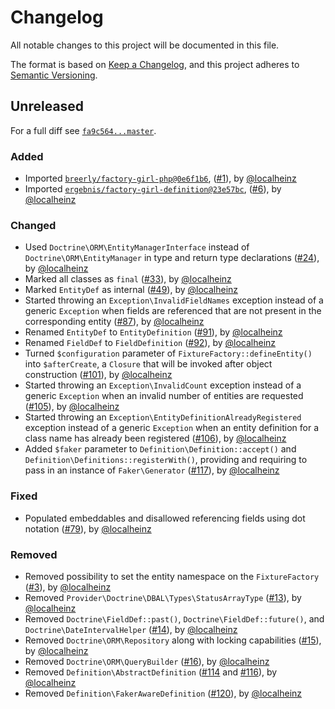 # Changelog

All notable changes to this project will be documented in this file.

The format is based on [Keep a Changelog](https://keepachangelog.com/en/1.0.0/), and this project adheres to [Semantic Versioning](https://semver.org/spec/v2.0.0.html).

## Unreleased

For a full diff see [`fa9c564...master`][fa9c564...master].

### Added

* Imported [`breerly/factory-girl-php@0e6f1b6`](https://github.com/unhashable/factory-girl-php/tree/0e6f1b6724d39108a2e7cef68a74668b7a77b856), ([#1]), by [@localheinz]
* Imported [`ergebnis/factory-girl-definition@23e57bc`](https://github.com/ergebnis/factory-girl-definition/tree/23e57bc2105ac7a32e3ec7103c866899fe6ad20c), ([#6]), by [@localheinz]

### Changed

* Used `Doctrine\ORM\EntityManagerInterface` instead of `Doctrine\ORM\EntityManager` in type and return type declarations ([#24]), by [@localheinz]
* Marked all classes as `final` ([#33]), by [@localheinz]
* Marked `EntityDef` as internal ([#49]), by [@localheinz]
* Started throwing an `Exception\InvalidFieldNames` exception instead of a generic `Exception` when fields are referenced that are not present in the corresponding entity ([#87]), by [@localheinz]
* Renamed `EntityDef` to `EntityDefinition` ([#91]), by [@localheinz]
* Renamed `FieldDef` to `FieldDefinition` ([#92]), by [@localheinz]
* Turned `$configuration` parameter of `FixtureFactory::defineEntity()` into `$afterCreate`, a `Closure` that will be invoked after object construction ([#101]), by [@localheinz]
* Started throwing an `Exception\InvalidCount` exception instead of a generic `Exception` when an invalid number of entities are requested ([#105]), by [@localheinz]
* Started throwing an `Exception\EntityDefinitionAlreadyRegistered` exception instead of a generic `Exception` when an entity definition for a class name has already been registered ([#106]), by [@localheinz]
* Added `$faker` parameter to `Definition\Definition::accept()` and `Definition\Definitions::registerWith()`, providing and requiring to pass in an instance of `Faker\Generator` ([#117]), by [@localheinz]

### Fixed

* Populated embeddables and disallowed referencing fields using dot notation ([#79]), by [@localheinz]

### Removed

* Removed possibility to set the entity namespace on the `FixtureFactory` ([#3]), by [@localheinz]
* Removed `Provider\Doctrine\DBAL\Types\StatusArrayType` ([#13]), by [@localheinz]
* Removed `Doctrine\FieldDef::past()`, `Doctrine\FieldDef::future()`, and `Doctrine\DateIntervalHelper` ([#14]), by [@localheinz]
* Removed `Doctrine\ORM\Repository` along with locking capabilities ([#15]), by [@localheinz]
* Removed `Doctrine\ORM\QueryBuilder` ([#16]), by [@localheinz]
* Removed `Definition\AbstractDefinition` ([#114] and [#116]), by [@localheinz]
* Removed `Definition\FakerAwareDefinition` ([#120]), by [@localheinz]

[fa9c564...master]: https://github.com/ergebnis/factory-bot/compare/fa9c564...master

[#1]: https://github.com/ergebnis/factory-bot/pull/1
[#3]: https://github.com/ergebnis/factory-bot/pull/3
[#6]: https://github.com/ergebnis/factory-bot/pull/6
[#13]: https://github.com/ergebnis/factory-bot/pull/13
[#14]: https://github.com/ergebnis/factory-bot/pull/14
[#15]: https://github.com/ergebnis/factory-bot/pull/15
[#16]: https://github.com/ergebnis/factory-bot/pull/16
[#24]: https://github.com/ergebnis/factory-bot/pull/24
[#33]: https://github.com/ergebnis/factory-bot/pull/33
[#49]: https://github.com/ergebnis/factory-bot/pull/49
[#79]: https://github.com/ergebnis/factory-bot/pull/79
[#87]: https://github.com/ergebnis/factory-bot/pull/87
[#91]: https://github.com/ergebnis/factory-bot/pull/91
[#92]: https://github.com/ergebnis/factory-bot/pull/92
[#101]: https://github.com/ergebnis/factory-bot/pull/101
[#105]: https://github.com/ergebnis/factory-bot/pull/105
[#106]: https://github.com/ergebnis/factory-bot/pull/106
[#114]: https://github.com/ergebnis/factory-bot/pull/114
[#116]: https://github.com/ergebnis/factory-bot/pull/116
[#117]: https://github.com/ergebnis/factory-bot/pull/117
[#120]: https://github.com/ergebnis/factory-bot/pull/120

[@localheinz]: https://github.com/localheinz
